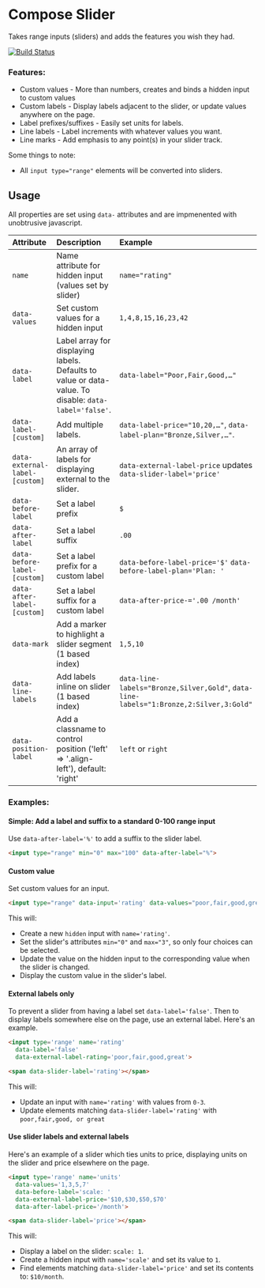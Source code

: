 # Compose Slider

Takes range inputs (sliders) and adds the features you wish they had.

[![Build Status](http://img.shields.io/travis/compose-ui/slider.svg?style=flat-square)](https://travis-ci.org/compose-ui/slider)

### Features:

- Custom values - More than numbers, creates and binds a hidden input to custom values
- Custom labels - Display labels adjacent to the slider, or update values anywhere on the page.
- Label prefixes/suffixes - Easily set units for labels.
- Line labels - Label increments with whatever values you want.
- Line marks - Add emphasis to any point(s) in your slider track.

Some things to note:

- All `input type="range"` elements will be converted into sliders.

## Usage

All properties are set using `data-` attributes and are impmenented with unobtrusive
javascript.

| Attribute | Description | Example |
|:--------|:------------|:--------|
| `name`                | Name attribute for hidden input (values set by slider)      | `name="rating"` |
| `data-values`         | Set custom values for a hidden input                        | `1,4,8,15,16,23,42` |
| `data-label`          | Label array for displaying labels. Defaults to value or data-value. To disable: `data-label='false'`. | `data-label="Poor,Fair,Good,…"` |
| `data-label-[custom]` | Add multiple labels. | `data-label-price="10,20,…"`, `data-label-plan="Bronze,Silver,…"`.|
| `data-external-label-[custom]` | An array of labels for displaying external to the slider. | `data-external-label-price` updates `data-slider-label='price'` |
| `data-before-label`   | Set a label prefix                                          | `$` |
| `data-after-label`    | Set a label suffix                                          | `.00` |
| `data-before-label-[custom]`   | Set a label prefix for a custom label              | `data-before-label-price='$'` `data-before-label-plan='Plan: '` |
| `data-after-label-[custom]`    | Set a label suffix for a custom label              | `data-after-price-='.00 /month'` |
| `data-mark`           | Add a marker to highlight a slider segment (1 based index)  | `1,5,10` |
| `data-line-labels`    | Add labels inline on slider (1 based index)                 | `data-line-labels="Bronze,Silver,Gold"`, `data-line-labels="1:Bronze,2:Silver,3:Gold"` |
| `data-position-label` | Add a classname to control position ('left' => '.align-left'), default: 'right'  | `left` or `right` |


### Examples:

#### Simple: Add a label and suffix to a standard 0-100 range input

Use `data-after-label='%'` to add a suffix to the slider label.

```html
<input type="range" min="0" max="100" data-after-label="%">
```

#### Custom value

Set custom values for an input. 

```html
<input type="range" data-input='rating' data-values="poor,fair,good,great">
```

This will:

- Create a new `hidden` input with `name='rating'`.
- Set the slider's attributes `min="0"` and `max="3"`, so only four choices can be selected.
- Update the value on the hidden input to the corresponding value when the slider is changed.
- Display the custom value in the slider's label.

#### External labels only

To prevent a slider from having a label set `data-label='false'`. Then to display labels somewhere else on the page, use an external label. Here's an example.

```html
<input type='range' name='rating'
  data-label='false'
  data-external-label-rating='poor,fair,good,great'>

<span data-slider-label='rating'></span>
```

This will:

- Update an input with `name='rating'` with values from `0-3`.
- Update elements matching `data-slider-label='rating'` with `poor,fair,good, or great`

#### Use slider labels and external labels

Here's an example of a slider which ties units to price, displaying units on the slider and price elsewhere on the page.

```html
<input type='range' name='units'
  data-values='1,3,5,7'
  data-before-label='scale: '
  data-external-label-price='$10,$30,$50,$70'
  data-after-label-price='/month'>

<span data-slider-label='price'></span>
```

This will:

- Display a label on the slider: `scale: 1`.
- Create a hidden input with `name='scale'` and set its value to `1`.
- Find elements matching `data-slider-label='price'` and set its contents to: `$10/month`.

